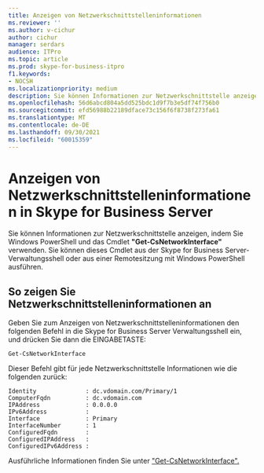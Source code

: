 ```yaml
---
title: Anzeigen von Netzwerkschnittstelleninformationen
ms.reviewer: ''
ms.author: v-cichur
author: cichur
manager: serdars
audience: ITPro
ms.topic: article
ms.prod: skype-for-business-itpro
f1.keywords:
- NOCSH
ms.localizationpriority: medium
description: Sie können Informationen zur Netzwerkschnittstelle anzeigen, indem Sie Windows PowerShell und das Cmdlet Get-CsNetworkInterface verwenden. Sie können dieses Cmdlet aus der Skype for Business Server-Verwaltungsshell oder aus einer Remotesitzung mit Windows PowerShell ausführen.
ms.openlocfilehash: 56d6abcd804a5dd525bdc1d9f7b3e5df74f756b0
ms.sourcegitcommit: efd56988b22189dface73c156f6f8738f273fa61
ms.translationtype: MT
ms.contentlocale: de-DE
ms.lasthandoff: 09/30/2021
ms.locfileid: "60015359"
---
```

# <a name="viewing-network-interface-information-in-skype-for-business-server"></a>Anzeigen von Netzwerkschnittstelleninformationen in Skype for Business Server

Sie können Informationen zur Netzwerkschnittstelle anzeigen, indem Sie Windows PowerShell und das Cmdlet **"Get-CsNetworkInterface"** verwenden. Sie können dieses Cmdlet aus der Skype for Business Server-Verwaltungsshell oder aus einer Remotesitzung mit Windows PowerShell ausführen.

## <a name="to-view-network-interface-information"></a>So zeigen Sie Netzwerkschnittstelleninformationen an

Geben Sie zum Anzeigen von Netzwerkschnittstelleninformationen den folgenden Befehl in die Skype for Business Server Verwaltungsshell ein, und drücken Sie dann die EINGABETASTE:
    
`Get-CsNetworkInterface`

Dieser Befehl gibt für jede Netzwerkschnittstelle Informationen wie die folgenden zurück:

```console    
Identity              : dc.vdomain.com/Primary/1
ComputerFqdn          : dc.vdomain.com
IPAddress             : 0.0.0.0
IPv6Address           :
Interface             : Primary
InterfaceNumber       : 1
ConfiguredFqdn        :
ConfiguredIPAddress   :
ConfiguredIPv6Address :
```

Ausführliche Informationen finden Sie unter ["Get-CsNetworkInterface".](/powershell/module/skype/Get-CsNetworkInterface)
